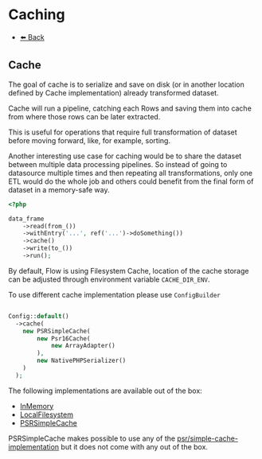# Caching

- [⬅️️ Back](core.md)

## Cache

The goal of cache is to serialize and save on disk (or in another location defined by Cache implementation)
already transformed dataset.

Cache will run a pipeline, catching each Rows and saving them into cache
from where those rows can be later extracted.

This is useful for operations that require full transformation of dataset before
moving forward, like, for example, sorting.

Another interesting use case for caching would be to share the dataset between multiple data processing pipelines.
So instead of going to datasource multiple times and then repeating all transformations, only one ETL would
do the whole job and others could benefit from the final form of dataset in a memory-safe way.

```php
<?php 

data_frame
    ->read(from_())
    ->withEntry('...', ref('...')->doSomething())
    ->cache()
    ->write(to_())
    ->run();
```

By default, Flow is using Filesystem Cache, location of the cache storage can be adjusted through
environment variable `CACHE_DIR_ENV`.

To use different cache implementation please use `ConfigBuilder`

```php

Config::default()
  ->cache(
    new PSRSimpleCache(
        new Psr16Cache(
            new ArrayAdapter()
        ),
        new NativePHPSerializer()
    )
  );
```

The following implementations are available out of the box:

* [InMemory](/src/core/etl/src/Flow/ETL/Cache/Implementation/InMemoryCache.php)
* [LocalFilesystem](/src/core/etl/src/Flow/ETL/Cache/Implementation/FilesystemCache.php)
* [PSRSimpleCache](/src/core/etl/src/Flow/ETL/Cache/Implementation/PSRSimpleCache.php)

PSRSimpleCache makes possible to use any of the [psr/simple-cache-implementation](https://packagist.org/providers/psr/simple-cache-implementation)
but it does not come with any out of the box.